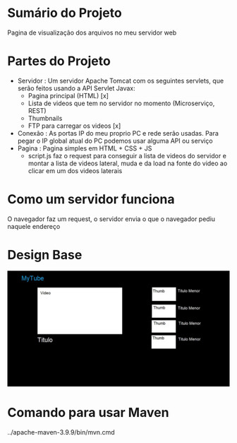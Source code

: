 # Sumário do Projeto

Pagina de visualização dos arquivos no meu servidor web

# Partes do Projeto

- Servidor : Um servidor Apache Tomcat com os seguintes servlets, que serão feitos usando a API Servlet Javax:
    - Pagina principal (HTML) [x]
    - Lista de videos que tem no servidor no momento (Microserviço, REST)
    - Thumbnails
    - FTP para carregar os videos [x]
- Conexão : As portas IP do meu proprio PC e rede serão usadas. Para pegar o IP global atual do PC podemos usar alguma API ou serviço
- Pagina : Pagina simples em HTML + CSS + JS
    - script.js faz o request para conseguir a lista de videos do servidor e montar a lista de videos lateral, muda e da load na fonte do video ao clicar em um dos videos laterais

# Como um servidor funciona

O navegador faz um request, o servidor envia o que o navegador pediu naquele endereço

# Design Base

![DesignBase](DesignBase.jpg)

# Comando para usar Maven

../apache-maven-3.9.9/bin/mvn.cmd